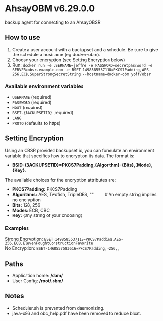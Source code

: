 # AhsayOBM v6.29.0.0
backup agent for connecting to an AhsayOBSR

## How to use
1. Create a user account with a backupset and a schedule. Be sure to give the schedule a hostname (eg docker-obm).
3. Choose your encryption (see Setting Encryption below)
2. Run: `docker run -e USERNAME=jeffre -e PASSWORD=secretpassword -e SERVER=obsr.example.com -e BSET-1498585537118=PKCS7Padding,AES-256,ECB,SuperStrongSecretString --hostname=docker-obm yoff/obsr`

### Available environment variables
+ `USERNAME` (required)
+ `PASSWORD` (required)
+ `HOST`  (required)
+ `BSET-{BACKUPSETID}`   (required)
+ `LANG`
+ `PROTO` (defaults to https)

## Setting Encryption
Using an OBSR provided backupset id, you can formulate an
environment variable that specifies how to encryption its data. The format is:  
+ **BSID-{BACKUPSETID}=PKCS7Padding,{Algorithm}-{Bits},{Mode},{Key}**.

The available choices for the encryption attributes are:  
+ **PKCS7Padding:** PKCS7Padding  
+ **Algorithms:** AES, Twofish, TripleDES, "" &nbsp; &nbsp; &nbsp; &nbsp; # An empty string implies no encryption  
+ **Bits:** 128, 256  
+ **Modes:** ECB, CBC  
+ **Key:** {any string of your choosing}  

### Examples
Strong Encryption: `BSET-1498585537118=PKCS7Padding,AES-256,ECB,ElevenFoughtConstructionFavorite`  
No Encryption: `BSET-1468557583616=PKCS7Padding,-256,,`  


## Paths
+ Application home: **/obm/**  
+ User Config: **/root/.obm/**  

## Notes
+ Scheduler.sh is prevented from daemonizing.
+ java-x86 and obc_help.pdf have been removed to reduce bloat.
